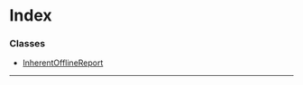 

# Index

### Classes

* [InherentOfflineReport](../classes/_inherentofflinereport_.inherentofflinereport.md)

---

